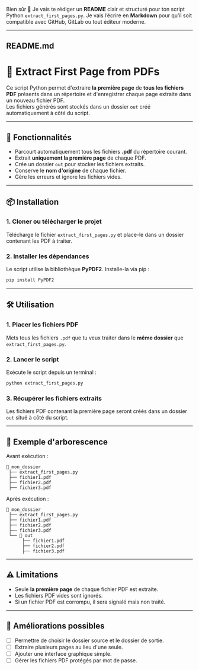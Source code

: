 Bien sûr 🙂 Je vais te rédiger un **README** clair et structuré pour ton script Python `extract_first_pages.py`.
Je vais l’écrire en **Markdown** pour qu’il soit compatible avec GitHub, GitLab ou tout éditeur moderne.

---

## **README.md**

# 📄 Extract First Page from PDFs

Ce script Python permet d'extraire **la première page** de **tous les fichiers PDF** présents dans un répertoire et d'enregistrer chaque page extraite dans un nouveau fichier PDF.  
Les fichiers générés sont stockés dans un dossier `out` créé automatiquement à côté du script.

---

## 🚀 Fonctionnalités

- Parcourt automatiquement tous les fichiers **.pdf** du répertoire courant.
- Extrait **uniquement la première page** de chaque PDF.
- Crée un dossier `out` pour stocker les fichiers extraits.
- Conserve le **nom d'origine** de chaque fichier.
- Gère les erreurs et ignore les fichiers vides.

---

## 📦 Installation

### 1. Cloner ou télécharger le projet
Télécharge le fichier `extract_first_pages.py` et place-le dans un dossier contenant les PDF à traiter.

### 2. Installer les dépendances
Le script utilise la bibliothèque **PyPDF2**. Installe-la via pip :

```bash
pip install PyPDF2
````

---

## 🛠️ Utilisation

### 1. Placer les fichiers PDF

Mets tous les fichiers `.pdf` que tu veux traiter dans le **même dossier** que `extract_first_pages.py`.

### 2. Lancer le script

Exécute le script depuis un terminal :

```bash
python extract_first_pages.py
```

### 3. Récupérer les fichiers extraits

Les fichiers PDF contenant la première page seront créés dans un dossier `out` situé à côté du script.

---

## 📂 Exemple d'arborescence

Avant exécution :

```
📂 mon_dossier
 ├── extract_first_pages.py
 ├── fichier1.pdf
 ├── fichier2.pdf
 ├── fichier3.pdf
```

Après exécution :

```
📂 mon_dossier
 ├── extract_first_pages.py
 ├── fichier1.pdf
 ├── fichier2.pdf
 ├── fichier3.pdf
 └── 📂 out
      ├── fichier1.pdf
      ├── fichier2.pdf
      ├── fichier3.pdf
```

---

## ⚠️ Limitations

* Seule **la première page** de chaque fichier PDF est extraite.
* Les fichiers PDF vides sont ignorés.
* Si un fichier PDF est corrompu, il sera signalé mais non traité.

---

## 🧩 Améliorations possibles

* [ ] Permettre de choisir le dossier source et le dossier de sortie.
* [ ] Extraire plusieurs pages au lieu d'une seule.
* [ ] Ajouter une interface graphique simple.
* [ ] Gérer les fichiers PDF protégés par mot de passe.